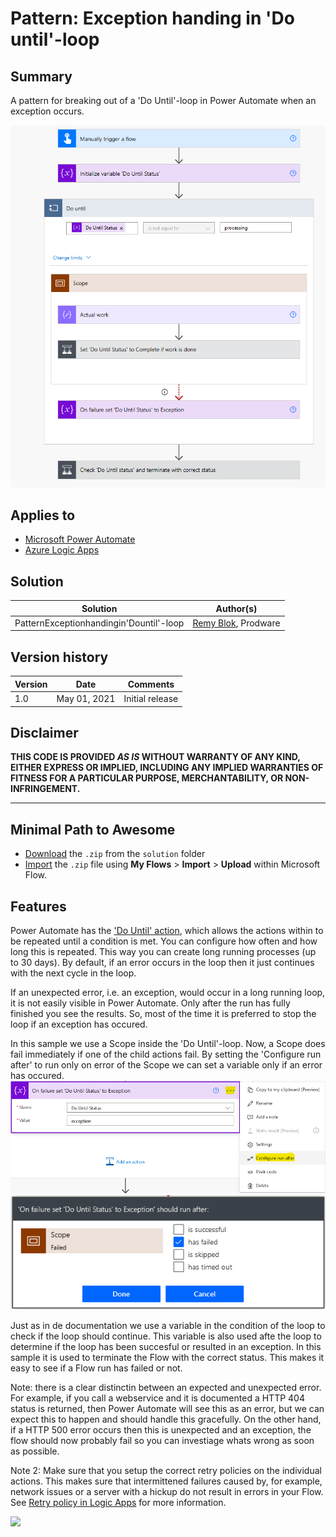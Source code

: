 # Pattern: Exception handing in 'Do until'-loop
## Summary

A pattern for breaking out of a 'Do Until'-loop in Power Automate when an exception occurs.

![picture of the flow](assets/flow.png)

## Applies to

* [Microsoft Power Automate](https://docs.microsoft.com/en-us/power-automate/getting-started)
* [Azure Logic Apps](https://docs.microsoft.com/en-us/azure/logic-apps/logic-apps-overview)

## Solution

Solution|Author(s)
--------|---------
PatternExceptionhandingin'Dountil'-loop | [Remy Blok](https://github.com/remyblok), Prodware

## Version history

Version|Date|Comments
-------|----|--------
1.0|May 01, 2021|Initial release

## Disclaimer

**THIS CODE IS PROVIDED *AS IS* WITHOUT WARRANTY OF ANY KIND, EITHER EXPRESS OR IMPLIED, INCLUDING ANY IMPLIED WARRANTIES OF FITNESS FOR A PARTICULAR PURPOSE, MERCHANTABILITY, OR NON-INFRINGEMENT.**

---

## Minimal Path to Awesome

* [Download](solution/PatternExceptionhandingin'Dountil'-loop.zip) the `.zip` from the `solution` folder
* [Import](https://flow.microsoft.com/en-us/blog/import-export-bap-packages/) the `.zip` file using **My Flows** > **Import** > **Upload** within Microsoft Flow.

## Features

Power Automate has the ['Do Until' action](https://docs.microsoft.com/en-us/azure/logic-apps/logic-apps-control-flow-loops#until-loop), which allows the actions within to be repeated until a condition is met. You can configure how often and how long this is repeated. This way you can create long running processes (up to 30 days). By default, if an error occurs in the loop then it just continues with the next cycle in the loop. 

If an unexpected error, i.e. an exception, would occur in a long running loop, it is not easily visible in Power Automate. Only after the run has fully finished you see the results. So, most of the time it is preferred to stop the loop if an exception has occured. 

In this sample we use a Scope inside the 'Do Until'-loop. Now, a Scope does fail immediately if one of the child actions fail. By setting the 'Configure run after' to run only on error of the Scope we can set a variable only if an error has occured.
![Go to Run After](assets/RunAfter.png) 
![Go to Run After](assets/RunAfterSettings.png)

Just as in de documentation we use a variable in the condition of the loop to check if the loop should continue. This variable is also used afte the loop to determine if the loop has been succesful or resulted in an exception. In this sample it is used to terminate the Flow with the correct status. This makes it easy to see if a Flow run has failed or not. 

Note: there is a clear distinctin between an expected and unexpected error. For example, if you call a webservice and it is documented a HTTP 404 status is returned, then Power Automate will see this as an error, but we can expect this to happen and should handle this gracefully. On the other hand, if a HTTP 500 error occurs then this is unexpected and an exception, the flow should now probably fail so you can investiage whats wrong as soon as possible.

Note 2: Make sure that you setup the correct retry policies on the individual actions. This makes sure that intermittened failures caused by, for example, network issues or a server with a hickup do not result in errors in your Flow. See [Retry policy in Logic Apps](https://docs.microsoft.com/en-us/azure/logic-apps/logic-apps-exception-handling) for more information.

<img src="https://telemetry.sharepointpnp.com/powerfx-samples/samples/readme-template" />
